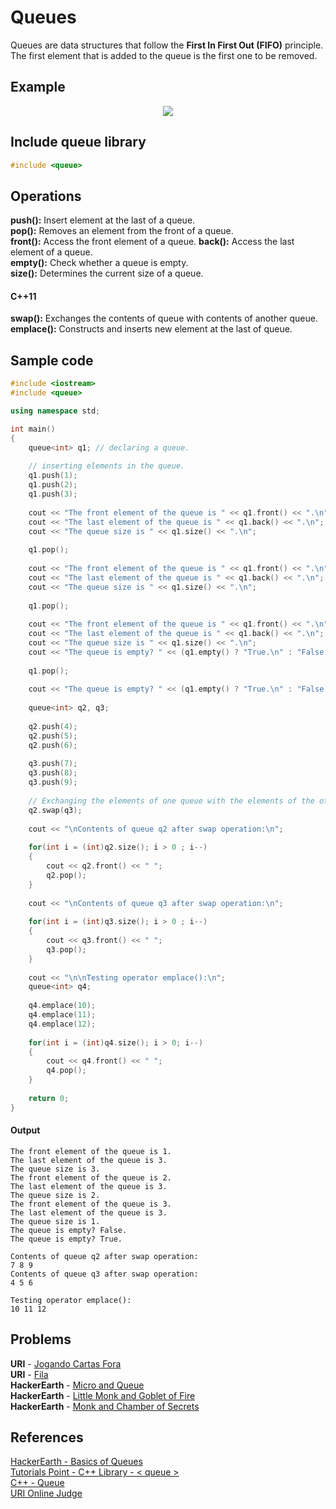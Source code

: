 # Queues

Queues are data structures that follow the **First In First Out (FIFO)** principle. The first element that is added to the queue is the first one to be removed.

## Example

<p align="center">
<img src="https://he-s3.s3.amazonaws.com/media/uploads/cf1e1c1.png">
</p>

## Include queue library

```cpp
#include <queue>
```

## Operations

**push():** Insert element at the last of a queue.  
**pop():** Removes an element from the front of a queue.  
**front():** Access the front element of a queue.
**back():** Access the last element of a queue.  
**empty():** Check whether a queue is empty.  
**size():** Determines the current size of a queue.

#### C++11

**swap():** Exchanges the contents of queue with contents of another queue.  
**emplace():** Constructs and inserts new element at the last of queue.

## Sample code

```cpp
#include <iostream>
#include <queue>

using namespace std;

int main()
{
	queue<int> q1; // declaring a queue.
	
	// inserting elements in the queue.
	q1.push(1);
	q1.push(2);
	q1.push(3);
	
	cout << "The front element of the queue is " << q1.front() << ".\n";
	cout << "The last element of the queue is " << q1.back() << ".\n";
	cout << "The queue size is " << q1.size() << ".\n";
	
	q1.pop();
	
	cout << "The front element of the queue is " << q1.front() << ".\n";
	cout << "The last element of the queue is " << q1.back() << ".\n";
	cout << "The queue size is " << q1.size() << ".\n";
	
	q1.pop();
	
	cout << "The front element of the queue is " << q1.front() << ".\n";
	cout << "The last element of the queue is " << q1.back() << ".\n";
	cout << "The queue size is " << q1.size() << ".\n";
	cout << "The queue is empty? " << (q1.empty() ? "True.\n" : "False.\n"); 
	
	q1.pop();
	
	cout << "The queue is empty? " << (q1.empty() ? "True.\n" : "False.\n"); 
	
	queue<int> q2, q3;
	
	q2.push(4);
	q2.push(5);
	q2.push(6);
	
	q3.push(7);
	q3.push(8);
	q3.push(9);
	
	// Exchanging the elements of one queue with the elements of the other queue.
	q2.swap(q3);
	
	cout << "\nContents of queue q2 after swap operation:\n";
	
	for(int i = (int)q2.size(); i > 0 ; i--)
	{
		cout << q2.front() << " ";
		q2.pop();
	}
	
	cout << "\nContents of queue q3 after swap operation:\n";
	
	for(int i = (int)q3.size(); i > 0 ; i--)
	{
		cout << q3.front() << " ";
		q3.pop();
	}
	
	cout << "\n\nTesting operator emplace():\n";
	queue<int> q4;
	
	q4.emplace(10);
	q4.emplace(11);
	q4.emplace(12);
	
	for(int i = (int)q4.size(); i > 0; i--)
	{
		cout << q4.front() << " ";
		q4.pop();
	}
	
	return 0;
}
```

#### Output

```
The front element of the queue is 1.
The last element of the queue is 3.
The queue size is 3.
The front element of the queue is 2.
The last element of the queue is 3.
The queue size is 2.
The front element of the queue is 3.
The last element of the queue is 3.
The queue size is 1.
The queue is empty? False.
The queue is empty? True.

Contents of queue q2 after swap operation:
7 8 9 
Contents of queue q3 after swap operation:
4 5 6 

Testing operator emplace():
10 11 12 
```

## Problems

**URI** - [Jogando Cartas Fora](https://www.urionlinejudge.com.br/judge/pt/problems/view/1110)  
**URI** - [Fila](https://www.urionlinejudge.com.br/judge/pt/problems/view/2460)  
**HackerEarth** - [Micro and Queue](https://www.hackerearth.com/practice/data-structures/queues/basics-of-queues/practice-problems/algorithm/micro-and-queuequeue-tutorial/)  
**HackerEarth** - [Little Monk and Goblet of Fire](https://www.hackerearth.com/practice/data-structures/queues/basics-of-queues/practice-problems/algorithm/little-monk-and-goblet-of-fire/)  
**HackerEarth** - [Monk and Chamber of Secrets](https://www.hackerearth.com/practice/data-structures/queues/basics-of-queues/practice-problems/algorithm/monk-and-chamber-of-secrets/)  

## References

[HackerEarth - Basics of Queues](https://www.hackerearth.com/practice/data-structures/queues/basics-of-queues/tutorial/)  
[Tutorials Point - C++ Library - < queue >](https://www.tutorialspoint.com/cpp_standard_library/queue.htm)  
[C++ - Queue](http://www.cplusplus.com/reference/queue/queue/)  
[URI Online Judge](https://www.urionlinejudge.com.br/judge/pt)  
